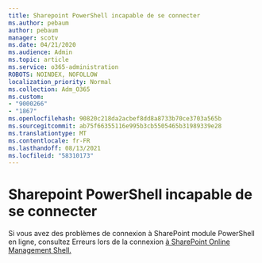 ```yaml
---
title: Sharepoint PowerShell incapable de se connecter
ms.author: pebaum
author: pebaum
manager: scotv
ms.date: 04/21/2020
ms.audience: Admin
ms.topic: article
ms.service: o365-administration
ROBOTS: NOINDEX, NOFOLLOW
localization_priority: Normal
ms.collection: Adm_O365
ms.custom:
- "9000266"
- "1867"
ms.openlocfilehash: 90820c218da2acbef8dd8a8733b70ce3703a565b
ms.sourcegitcommit: ab75f66355116e995b3cb5505465b31989339e28
ms.translationtype: MT
ms.contentlocale: fr-FR
ms.lasthandoff: 08/13/2021
ms.locfileid: "58310173"
---
```

# <a name="sharepoint-powershell-unable-to-connect"></a>Sharepoint PowerShell incapable de se connecter

Si vous avez des problèmes de connexion à SharePoint module PowerShell en ligne, consultez Erreurs lors de la connexion [à SharePoint Online Management Shell.](https://docs.microsoft.com/sharepoint/troubleshoot/administration/errors-connecting-to-management-shell)